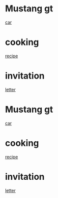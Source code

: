 <body>

<h1>Mustang gt</h1>
<a href="./index.html/car.jpg">car</a>

<h1>cooking</h1>
<a href="./index.html/list for cooking.html">recipe</a>

<h1>invitation</h1>
<a href="./index.html/1.html">letter</a>



<h1>Mustang gt</h1>
<a href="./index.html/car.jpg">car</a>

<h1>cooking</h1>
<a href="./index.html/list for cooking.html">recipe</a>

<h1>invitation</h1>
<a href="./index.html/1.html">letter</a>

</body>
